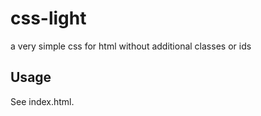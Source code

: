# css-light

a very simple css for html without additional classes or ids

## Usage

See index.html.
